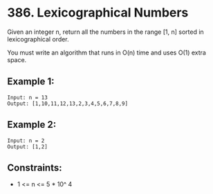 # 386. Lexicographical Numbers

Given an integer n, return all the numbers in the range [1, n] sorted in lexicographical order.

You must write an algorithm that runs in O(n) time and uses O(1) extra space.

## Example 1:

```
Input: n = 13
Output: [1,10,11,12,13,2,3,4,5,6,7,8,9]
```

## Example 2:

```
Input: n = 2
Output: [1,2]
```

## Constraints:

- 1 <= n <= 5 \* 10^ 4
